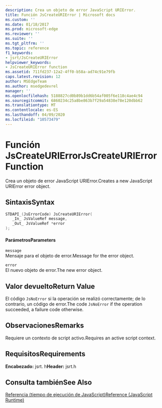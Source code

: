 ```yaml
---
description: Crea un objeto de error JavaScript URIError.
title: Función JsCreateURIError | Microsoft docs
ms.custom: ''
ms.date: 01/18/2017
ms.prod: microsoft-edge
ms.reviewer: ''
ms.suite: ''
ms.tgt_pltfrm: ''
ms.topic: reference
f1_keywords:
- jsrt/JsCreateURIError
helpviewer_keywords:
- JsCreateURIError function
ms.assetid: 711fd237-12a2-4ff0-b58a-ad74c91e79fb
caps.latest.revision: 12
author: MSEdgeTeam
ms.author: msedgedevrel
manager: ''
ms.openlocfilehash: 5188827cd0b89b1dd6b54af005f6e118c4ae4c94
ms.sourcegitcommit: 6860234c25a8be863b7f29a54838e78e120dbb62
ms.translationtype: MT
ms.contentlocale: es-ES
ms.lasthandoff: 04/09/2020
ms.locfileid: "10573479"
---
```

# <span data-ttu-id="ab731-103">Función JsCreateURIError</span><span class="sxs-lookup"><span data-stu-id="ab731-103">JsCreateURIError Function</span></span>
<span data-ttu-id="ab731-104">Crea un objeto de error JavaScript URIError.</span><span class="sxs-lookup"><span data-stu-id="ab731-104">Creates a new JavaScript URIError error object.</span></span>  
  
## <span data-ttu-id="ab731-105">Sintaxis</span><span class="sxs-lookup"><span data-stu-id="ab731-105">Syntax</span></span>  
  
```cpp  
STDAPI_(JsErrorCode) JsCreateURIError(  
   _In_ JsValueRef message,  
   _Out_ JsValueRef *error  
);  
```  
  
#### <span data-ttu-id="ab731-106">Parámetros</span><span class="sxs-lookup"><span data-stu-id="ab731-106">Parameters</span></span>  
 `message`  
 <span data-ttu-id="ab731-107">Mensaje para el objeto de error.</span><span class="sxs-lookup"><span data-stu-id="ab731-107">Message for the error object.</span></span>  
  
 `error`  
 <span data-ttu-id="ab731-108">El nuevo objeto de error.</span><span class="sxs-lookup"><span data-stu-id="ab731-108">The new error object.</span></span>  
  
## <span data-ttu-id="ab731-109">Valor devuelto</span><span class="sxs-lookup"><span data-stu-id="ab731-109">Return Value</span></span>  
 <span data-ttu-id="ab731-110">El código `JsNoError` si la operación se realizó correctamente; de lo contrario, un código de error.</span><span class="sxs-lookup"><span data-stu-id="ab731-110">The code `JsNoError` if the operation succeeded, a failure code otherwise.</span></span>  
  
## <span data-ttu-id="ab731-111">Observaciones</span><span class="sxs-lookup"><span data-stu-id="ab731-111">Remarks</span></span>  
 <span data-ttu-id="ab731-112">Requiere un contexto de script activo.</span><span class="sxs-lookup"><span data-stu-id="ab731-112">Requires an active script context.</span></span>  
  
## <span data-ttu-id="ab731-113">Requisitos</span><span class="sxs-lookup"><span data-stu-id="ab731-113">Requirements</span></span>  
 <span data-ttu-id="ab731-114">**Encabezado:** jsrt. h</span><span class="sxs-lookup"><span data-stu-id="ab731-114">**Header:** jsrt.h</span></span>  
  
## <span data-ttu-id="ab731-115">Consulta también</span><span class="sxs-lookup"><span data-stu-id="ab731-115">See Also</span></span>  
 [<span data-ttu-id="ab731-116">Referencia (tiempo de ejecución de JavaScript)</span><span class="sxs-lookup"><span data-stu-id="ab731-116">Reference (JavaScript Runtime)</span></span>](../chakra-hosting/reference-javascript-runtime.md)